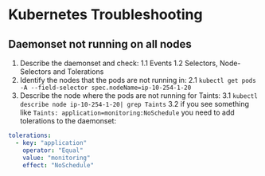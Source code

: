 # Kubernetes Troubleshooting

## Daemonset not running on all nodes

1. Describe the daemonset and check:
  1.1 Events
  1.2 Selectors, Node-Selectors and Tolerations
2. Identify the nodes that the pods are not running in:
  2.1 `kubectl get pods -A --field-selector spec.nodeName=ip-10-254-1-20`
3. Describe the node where the pods are not running for Taints:
  3.1 `kubectl describe node ip-10-254-1-20| grep Taints`
  3.2 if you see something like `Taints: application=monitoring:NoSchedule` you need to add tolerations to the daemonset:

```yaml
tolerations:
  - key: "application"
    operator: "Equal"
    value: "monitoring"
    effect: "NoSchedule"
```
